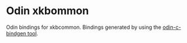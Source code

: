 # Odin xkbommon

Odin bindings for xkbcommon. 
Bindings generated by using the [odin-c-bindgen tool](https://github.com/karl-zylinski/odin-c-bindgen#).
